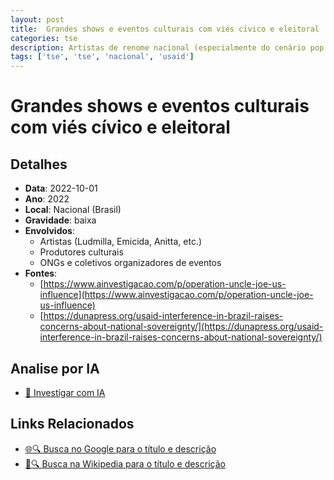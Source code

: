 ```yaml
---
layout: post
title:  Grandes shows e eventos culturais com viés cívico e eleitoral
categories: tse
description: Artistas de renome nacional (especialmente do cenário pop e hip-hop) promoveram shows e eventos com mensagens de valorização do voto, incentivo à participação cívica e defesa da democracia. Embora os eventos fossem oficialmente suprapartidários, a maior associação se deu a pautas críticas ao conservadorismo.
tags: ['tse', 'tse', 'nacional', 'usaid']
---
```


# Grandes shows e eventos culturais com viés cívico e eleitoral

## Detalhes
- **Data**: 2022-10-01
- **Ano**: 2022
- **Local**: Nacional (Brasil)
- **Gravidade**: baixa
- **Envolvidos**:
  - Artistas (Ludmilla, Emicida, Anitta, etc.)
  - Produtores culturais
  - ONGs e coletivos organizadores de eventos
- **Fontes**:
  - [https://www.ainvestigacao.com/p/operation-uncle-joe-us-influence](https://www.ainvestigacao.com/p/operation-uncle-joe-us-influence)
  - [https://dunapress.org/usaid-interference-in-brazil-raises-concerns-about-national-sovereignty/](https://dunapress.org/usaid-interference-in-brazil-raises-concerns-about-national-sovereignty/)

## Analise por IA
- [🤖 Investigar com IA](https://www.perplexity.ai/search?q=%22Alexandre%20de%20Moraes%22%20Grandes%20shows%20e%20eventos%20culturais%20com%20vi%C3%A9s%20c%C3%ADvico%20e%20eleitoral%20Artistas%20de%20renome%20nacional%20%28especialmente%20do%20cen%C3%A1rio%20pop%20e%20hip-hop%29%20promoveram%20shows%20e%20eventos%20com%20mensagens%20de%20valoriza%C3%A7%C3%A3o%20do%20voto%2C%20incentivo%20%C3%A0%20participa%C3%A7%C3%A3o%20c%C3%ADvica%20e%20defesa%20da%20democracia.%20Embora%20os%20eventos%20fossem%20oficialmente%20suprapartid%C3%A1rios%2C%20a%20maior%20associa%C3%A7%C3%A3o%20se%20deu%20a%20pautas%20cr%C3%ADticas%20ao%20conservadorismo.%20Nacional%20%28Brasil%29%202022)

## Links Relacionados
- [🌐🔍 Busca no Google para o título e descrição](https://www.google.com/search?q=%22Alexandre%20de%20Moraes%22%20Grandes%20shows%20e%20eventos%20culturais%20com%20vi%C3%A9s%20c%C3%ADvico%20e%20eleitoral%20Artistas%20de%20renome%20nacional%20%28especialmente%20do%20cen%C3%A1rio%20pop%20e%20hip-hop%29%20promoveram%20shows%20e%20eventos%20com%20mensagens%20de%20valoriza%C3%A7%C3%A3o%20do%20voto%2C%20incentivo%20%C3%A0%20participa%C3%A7%C3%A3o%20c%C3%ADvica%20e%20defesa%20da%20democracia.%20Embora%20os%20eventos%20fossem%20oficialmente%20suprapartid%C3%A1rios%2C%20a%20maior%20associa%C3%A7%C3%A3o%20se%20deu%20a%20pautas%20cr%C3%ADticas%20ao%20conservadorismo.%20Nacional%20%28Brasil%29%202022)
- [📖🔍 Busca na Wikipedia para o título e descrição](https://pt.wikipedia.org/w/index.php?search=%22Alexandre%20de%20Moraes%22%20Grandes%20shows%20e%20eventos%20culturais%20com%20vi%C3%A9s%20c%C3%ADvico%20e%20eleitoral%20Artistas%20de%20renome%20nacional%20%28especialmente%20do%20cen%C3%A1rio%20pop%20e%20hip-hop%29%20promoveram%20shows%20e%20eventos%20com%20mensagens%20de%20valoriza%C3%A7%C3%A3o%20do%20voto%2C%20incentivo%20%C3%A0%20participa%C3%A7%C3%A3o%20c%C3%ADvica%20e%20defesa%20da%20democracia.%20Embora%20os%20eventos%20fossem%20oficialmente%20suprapartid%C3%A1rios%2C%20a%20maior%20associa%C3%A7%C3%A3o%20se%20deu%20a%20pautas%20cr%C3%ADticas%20ao%20conservadorismo.%20Nacional%20%28Brasil%29%202022)

